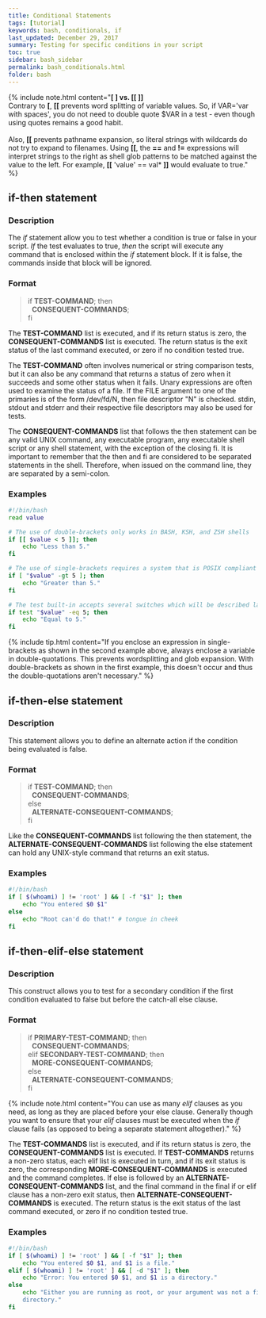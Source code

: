 ```yaml
---
title: Conditional Statements
tags: [tutorial]
keywords: bash, conditionals, if
last_updated: December 29, 2017
summary: Testing for specific conditions in your script
toc: true
sidebar: bash_sidebar
permalink: bash_conditionals.html
folder: bash
---
```


{% include note.html content="__[ ] vs. [[ ]]__<br />
Contrary to __[__, __[[__ prevents word splitting of variable values. So, if VAR='var with spaces', you do not need to double quote $VAR in a test - even though using quotes remains a good habit.
<br /><br />
Also, __[[__ prevents pathname expansion, so literal strings with wildcards do not try to expand to filenames. Using __[[__, the __==__ and __!=__ expressions will interpret strings to the right as shell glob patterns to be matched against the value to the left. For example, __[[__ 'value' == val* __]]__ would evaluate to true." %}

## if-then statement

### Description

The *if* statement allow you to test whether a condition is true or false in your
script.  *If* the test evaluates to true, *then* the script will execute any command
that is enclosed within the *if* statement block.  If it is false, the commands
inside that block will be ignored.

### Format

>if __TEST-COMMAND__; then<br />&nbsp;&nbsp;__CONSEQUENT-COMMANDS__;<br />fi

The __TEST-COMMAND__ list is executed, and if its return status is zero,
the __CONSEQUENT-COMMANDS__ list is executed.  The return status is the exit
status of the last command executed, or zero if no condition tested true.

The __TEST-COMMAND__ often involves numerical or string comparison tests, but it
can also be any command that returns a status of zero when it succeeds and some
other status when it fails. Unary expressions are often used to examine the
status of a file. If the FILE argument to one of the primaries is of the form
/dev/fd/N, then file descriptor "N" is checked. stdin, stdout and stderr and
their respective file descriptors may also be used for tests.

The __CONSEQUENT-COMMANDS__ list that follows the then statement can be any
valid UNIX command, any executable program, any executable shell script or any
shell statement, with the exception of the closing fi. It is important to
remember that the then and fi are considered to be separated statements in the
shell. Therefore, when issued on the command line, they are separated by a
semi-colon.

### Examples

```sh
#!/bin/bash
read value

# The use of double-brackets only works in BASH, KSH, and ZSH shells
if [[ $value < 5 ]]; then
    echo "Less than 5."
fi

# The use of single-brackets requires a system that is POSIX compliant
if [ "$value" -gt 5 ]; then
    echo "Greater than 5."
fi

# The test built-in accepts several switches which will be described later
if test "$value" -eq 5; then
    echo "Equal to 5."
fi
```

{% include tip.html content="If you enclose an expression in single-brackets as
shown in the second example above, always enclose a variable in
double-quotations.  This prevents wordsplitting and glob expansion. With
double-brackets as shown in the first example, this doesn't occur and thus
the double-quotations aren't necessary." %}

## if-then-else statement

### Description

This statement allows you to define an alternate action if the condition being
evaluated is false.

### Format

>if __TEST-COMMAND__; then<br />&nbsp;&nbsp;__CONSEQUENT-COMMANDS__;<br /> else
 <br />&nbsp;&nbsp;__ALTERNATE-CONSEQUENT-COMMANDS__;<br /> fi

Like the __CONSEQUENT-COMMANDS__ list following the then statement, the
__ALTERNATE-CONSEQUENT-COMMANDS__ list following the else statement can hold
any UNIX-style command that returns an exit status.

### Examples

```sh
#!/bin/bash
if [ $(whoami) ] != 'root' ] && [ -f "$1" ]; then
    echo "You entered $0 $1"
else
    echo "Root can'd do that!" # tongue in cheek
fi
```

## if-then-elif-else statement

### Description

This construct allows you to test for a secondary condition if the first
condition evaluated to false but before the catch-all else clause.

### Format

>if __PRIMARY-TEST-COMMAND__; then<br />&nbsp;&nbsp;__CONSEQUENT-COMMANDS__;<br />
elif __SECONDARY-TEST-COMMAND__; then<br />&nbsp;&nbsp;__MORE-CONSEQUENT-COMMANDS__;
<br />else<br />&nbsp;&nbsp;__ALTERNATE-CONSEQUENT-COMMANDS__;<br />fi

{% include note.html content="You can use as many *elif* clauses as you need, as
long as they are placed before your else clause. Generally though you want to ensure
that your *elif* clauses must be executed when the *if* clause fails (as opposed
to being a separate statement altogether)." %}

The __TEST-COMMANDS__ list is executed, and if its return status is zero, the
__CONSEQUENT-COMMANDS__ list is executed. If __TEST-COMMANDS__ returns a
non-zero status, each elif list is executed in turn, and if its exit status is
zero, the corresponding __MORE-CONSEQUENT-COMMANDS__ is executed and the command
completes. If else is followed by an __ALTERNATE-CONSEQUENT-COMMANDS__ list, and
the final command in the final if or elif clause has a non-zero exit status,
then __ALTERNATE-CONSEQUENT-COMMANDS__ is executed. The return status is the
exit status of the last command executed, or zero if no condition tested true.

### Examples

```sh
#!/bin/bash
if [ $(whoami) ] != 'root' ] && [ -f "$1" ]; then
    echo "You entered $0 $1, and $1 is a file."
elif [ $(whoami) ] != 'root' ] && [ -d "$1" ]; then
    echo "Error: You entered $0 $1, and $1 is a directory."
else
    echo "Either you are running as root, or your argument was not a file or
    directory."
fi
```
